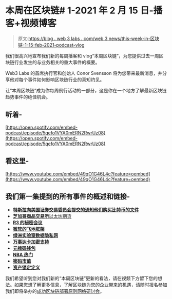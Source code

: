 # 本周在区块链# 1-2021 年 2 月 15 日-播客+视频博客

> 原文:[https://blog . web 3 labs . com/web 3 news/this-week-in-区块链-1-15-feb-2021-podcast-vlog](https://blog.web3labs.com/web3news/this-week-in-blockchain-1-15th-feb-2021-podcast-vlog)

我们很高兴地宣布我们新的每周播客和 vlog“本周区块链”，为您提供过去一周区块链行业发生的与业务相关的重大事件的概要。

Web3 Labs 的首席执行官和创始人 Conor Svensson 将为您带来最新消息，并分享他对每个事件如何影响区块链行业的真知灼见。

让“本周区块链”成为你每周例行活动的一部分，这是你在一个地方了解最新区块链趋势事件的绝佳机会。

## 听着-

[https://open.spotify.com/embed-podcast/episode/5qefo1VYA0mERN2RwrUz08](https://open.spotify.com/embed-podcast/episode/5qefo1VYA0mERN2RwrUz08)

## 看这里-

[https://www.youtube.com/embed/49qO1G46L4c?feature=oembed](https://www.youtube.com/embed/49qO1G46L4c?feature=oembed)

## 我们第一集提到的所有事件的概述和链接-

*   **[特斯拉向美国证券交易委员会提交的通知他们购买比特币的文件](https://www.sec.gov/Archives/edgar/data/1318605/000156459021004599/tsla-10k_20201231.htm)**
*   [**芝加哥商品交易所**以太坊期货](https://www.cmegroup.com/trading/cryptocurrency-indices/cf-ethereum-reference-rate.html)
*   [**R3 的秘密会议**](https://conclave.net/)
*   [**微软的飞地框架**](https://www.microsoft.com/en-us/research/project/confidential-consortium-framework/)
*   [**绿洲实验室数据隐私网**](https://www.oasislabs.com/)
*   [**万事达卡加密支持**](https://www.mastercard.com/news/perspectives/2021/why-mastercard-is-bringing-crypto-onto-our-network/)
*   [**元掩码钱包**](https://metamask.io/)
*   [**NBA 热门**](https://www.nbatopshot.com/)
*   [**密码市值**](https://www.coingecko.com/en/global_charts)
*   [**资产锁定定义**](https://defipulse.com/)

我们希望听到您对我们新的“本周区块链”更新的看法，请在视频下方留下您的想法。如果您想了解更多信息，了解区块链为您的企业带来的机遇，请随时报名参加我们即将举办的[成功区块链部署原则网络研讨会](https://www.web3labs.com/principles-webinar)。